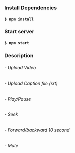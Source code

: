 ### Install Dependencies

#### `$ npm install`

### Start server

#### `$ npm start`

### Description

<h6>- Upload Video</h6>
<h6>- Upload Caption file (srt)</h6>
<h6>- Play/Pause</h6>
<h6>- Seek </h6>
<h6>- Forward/backward 10 second</h6>
<h6>- Mute</h6>
